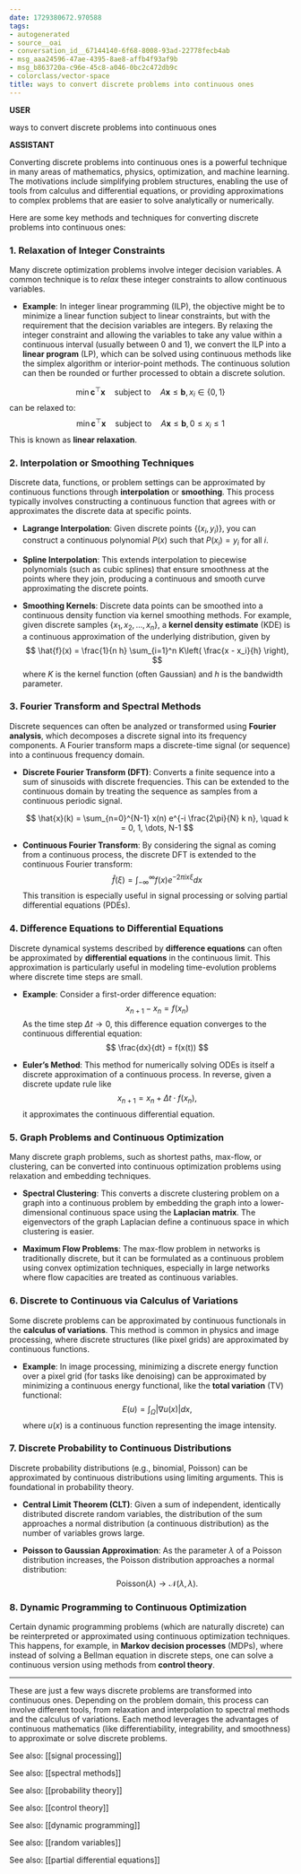 ```yaml
---
date: 1729380672.970588
tags:
- autogenerated
- source__oai
- conversation_id__67144140-6f68-8008-93ad-22778fecb4ab
- msg_aaa24596-47ae-4395-8ae8-affb4f93af9b
- msg_b863720a-c96e-45c8-a046-0bc2c472db9c
- colorclass/vector-space
title: ways to convert discrete problems into continuous ones
---
```


**USER**

ways to convert discrete problems into continuous ones


**ASSISTANT**

Converting discrete problems into continuous ones is a powerful technique in many areas of mathematics, physics, optimization, and machine learning. The motivations include simplifying problem structures, enabling the use of tools from calculus and differential equations, or providing approximations to complex problems that are easier to solve analytically or numerically.

Here are some key methods and techniques for converting discrete problems into continuous ones:

### 1. **Relaxation of Integer Constraints**
Many discrete optimization problems involve integer decision variables. A common technique is to *relax* these integer constraints to allow continuous variables.

- **Example**: In integer linear programming (ILP), the objective might be to minimize a linear function subject to linear constraints, but with the requirement that the decision variables are integers. By relaxing the integer constraint and allowing the variables to take any value within a continuous interval (usually between 0 and 1), we convert the ILP into a **linear program** (LP), which can be solved using continuous methods like the simplex algorithm or interior-point methods. The continuous solution can then be rounded or further processed to obtain a discrete solution.

$$
\min \mathbf{c}^\top \mathbf{x} \quad \text{subject to} \quad A\mathbf{x} \leq \mathbf{b}, \, x_i \in \{0, 1\}
$$
can be relaxed to:
$$
\min \mathbf{c}^\top \mathbf{x} \quad \text{subject to} \quad A\mathbf{x} \leq \mathbf{b}, \, 0 \leq x_i \leq 1
$$
This is known as **linear relaxation**.

### 2. **Interpolation or Smoothing Techniques**
Discrete data, functions, or problem settings can be approximated by continuous functions through **interpolation** or **smoothing**. This process typically involves constructing a continuous function that agrees with or approximates the discrete data at specific points.

- **Lagrange Interpolation**: Given discrete points $\{(x_i, y_i)\}$, you can construct a continuous polynomial $P(x)$ such that $P(x_i) = y_i$ for all $i$.
  
- **Spline Interpolation**: This extends interpolation to piecewise polynomials (such as cubic splines) that ensure smoothness at the points where they join, producing a continuous and smooth curve approximating the discrete points.

- **Smoothing Kernels**: Discrete data points can be smoothed into a continuous density function via kernel smoothing methods. For example, given discrete samples $\{x_1, x_2, \dots, x_n\}$, a **kernel density estimate** (KDE) is a continuous approximation of the underlying distribution, given by
  $$
  \hat{f}(x) = \frac{1}{n h} \sum_{i=1}^n K\left( \frac{x - x_i}{h} \right),
  $$
  where $K$ is the kernel function (often Gaussian) and $h$ is the bandwidth parameter.

### 3. **Fourier Transform and Spectral Methods**
Discrete sequences can often be analyzed or transformed using **Fourier analysis**, which decomposes a discrete signal into its frequency components. A Fourier transform maps a discrete-time signal (or sequence) into a continuous frequency domain.

- **Discrete Fourier Transform (DFT)**: Converts a finite sequence into a sum of sinusoids with discrete frequencies. This can be extended to the continuous domain by treating the sequence as samples from a continuous periodic signal.
  
  $$ 
  \hat{x}(k) = \sum_{n=0}^{N-1} x(n) e^{-i \frac{2\pi}{N} k n}, \quad k = 0, 1, \dots, N-1
  $$

- **Continuous Fourier Transform**: By considering the signal as coming from a continuous process, the discrete DFT is extended to the continuous Fourier transform:
  $$
  \hat{f}(\xi) = \int_{-\infty}^{\infty} f(x) e^{-2 \pi i x \xi} dx
  $$
  This transition is especially useful in signal processing or solving partial differential equations (PDEs).

### 4. **Difference Equations to Differential Equations**
Discrete dynamical systems described by **difference equations** can often be approximated by **differential equations** in the continuous limit. This approximation is particularly useful in modeling time-evolution problems where discrete time steps are small.

- **Example**: Consider a first-order difference equation:
  $$
  x_{n+1} - x_n = f(x_n)
  $$
  As the time step $\Delta t \to 0$, this difference equation converges to the continuous differential equation:
  $$
  \frac{dx}{dt} = f(x(t))
  $$

- **Euler’s Method**: This method for numerically solving ODEs is itself a discrete approximation of a continuous process. In reverse, given a discrete update rule like
  $$
  x_{n+1} = x_n + \Delta t \cdot f(x_n),
  $$
  it approximates the continuous differential equation.

### 5. **Graph Problems and Continuous Optimization**
Many discrete graph problems, such as shortest paths, max-flow, or clustering, can be converted into continuous optimization problems using relaxation and embedding techniques.

- **Spectral Clustering**: This converts a discrete clustering problem on a graph into a continuous problem by embedding the graph into a lower-dimensional continuous space using the **Laplacian matrix**. The eigenvectors of the graph Laplacian define a continuous space in which clustering is easier.

- **Maximum Flow Problems**: The max-flow problem in networks is traditionally discrete, but it can be formulated as a continuous problem using convex optimization techniques, especially in large networks where flow capacities are treated as continuous variables.

### 6. **Discrete to Continuous via Calculus of Variations**
Some discrete problems can be approximated by continuous functionals in the **calculus of variations**. This method is common in physics and image processing, where discrete structures (like pixel grids) are approximated by continuous functions.

- **Example**: In image processing, minimizing a discrete energy function over a pixel grid (for tasks like denoising) can be approximated by minimizing a continuous energy functional, like the **total variation** (TV) functional:
  $$
  E(u) = \int_\Omega |\nabla u(x)| dx,
  $$
  where $u(x)$ is a continuous function representing the image intensity.

### 7. **Discrete Probability to Continuous Distributions**
Discrete probability distributions (e.g., binomial, Poisson) can be approximated by continuous distributions using limiting arguments. This is foundational in probability theory.

- **Central Limit Theorem (CLT)**: Given a sum of independent, identically distributed discrete random variables, the distribution of the sum approaches a normal distribution (a continuous distribution) as the number of variables grows large.

- **Poisson to Gaussian Approximation**: As the parameter $\lambda$ of a Poisson distribution increases, the Poisson distribution approaches a normal distribution:
  $$
  \text{Poisson}(\lambda) \to \mathcal{N}(\lambda, \lambda).
  $$

### 8. **Dynamic Programming to Continuous Optimization**
Certain dynamic programming problems (which are naturally discrete) can be reinterpreted or approximated using continuous optimization techniques. This happens, for example, in **Markov decision processes** (MDPs), where instead of solving a Bellman equation in discrete steps, one can solve a continuous version using methods from **control theory**.

---

These are just a few ways discrete problems are transformed into continuous ones. Depending on the problem domain, this process can involve different tools, from relaxation and interpolation to spectral methods and the calculus of variations. Each method leverages the advantages of continuous mathematics (like differentiability, integrability, and smoothness) to approximate or solve discrete problems.

See also: [[signal processing]]


See also: [[spectral methods]]


See also: [[probability theory]]


See also: [[control theory]]


See also: [[dynamic programming]]


See also: [[random variables]]


See also: [[partial differential equations]]